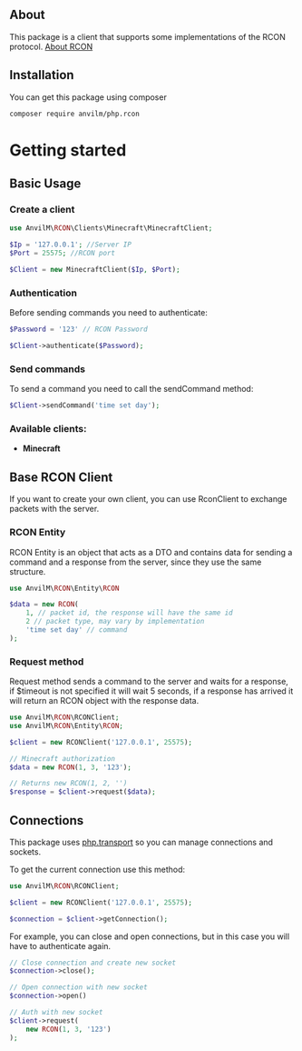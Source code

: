## About
This package is a client that supports some implementations of the RCON protocol.
[About RCON](https://developer.valvesoftware.com/wiki/Source_RCON_Protocol)
## Installation

You can get this package using composer

```bash
composer require anvilm/php.rcon
```

# Getting started

## Basic Usage

### Create a client
```php
use AnvilM\RCON\Clients\Minecraft\MinecraftClient;

$Ip = '127.0.0.1'; //Server IP
$Port = 25575; //RCON port

$Client = new MinecraftClient($Ip, $Port);
```

### Authentication
Before sending commands you need to authenticate:
```php
$Password = '123' // RCON Password

$Client->authenticate($Password);
```

### Send commands
To send a command you need to call the sendCommand method:
```php
$Client->sendCommand('time set day');
```

### Available clients:

- **Minecraft**

## Base RCON Client

If you want to create your own client, you can use RconClient to exchange packets with the server.

### RCON Entity
RCON Entity is an object that acts as a DTO and contains data for sending a command and a response from the server, since they use the same structure.

```php
use AnvilM\RCON\Entity\RCON

$data = new RCON(
    1, // packet id, the response will have the same id
    2 // packet type, may vary by implementation
    'time set day' // command 
);
```

### Request method
Request method sends a command to the server and waits for a response, if $timeout is not specified it will wait 5 seconds, if a response has arrived it will return an RCON object with the response data.
```php
use AnvilM\RCON\RCONClient;
use AnvilM\RCON\Entity\RCON;

$client = new RCONClient('127.0.0.1', 25575);

// Minecraft authorization
$data = new RCON(1, 3, '123');

// Returns new RCON(1, 2, '')
$response = $client->request($data);
```

## Connections
This package uses [php.transport](https://github.com/AnvilM/php.transport) so you can manage connections and sockets.

To get the current connection use this method:
```php
use AnvilM\RCON\RCONClient;

$client = new RCONClient('127.0.0.1', 25575);

$connection = $client->getConnection();
```

For example, you can close and open connections, but in this case you will have to authenticate again.
```php
// Close connection and create new socket
$connection->close();

// Open connection with new socket
$connection->open()

// Auth with new socket
$client->request(
    new RCON(1, 3, '123')
);

```
